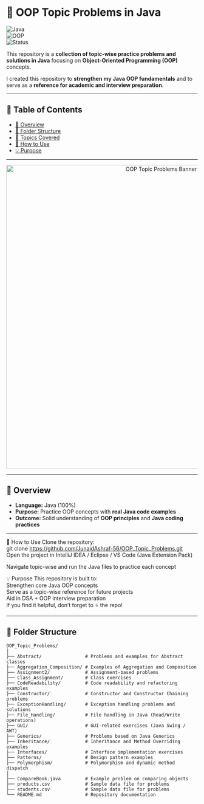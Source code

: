 # 🚀 OOP Topic Problems in Java  

![Java](https://img.shields.io/badge/Java-ED8B00?style=for-the-badge&logo=openjdk&logoColor=white)  
![OOP](https://img.shields.io/badge/OOP-Practice-blue?style=for-the-badge)  
![Status](https://img.shields.io/badge/Status-Active-success?style=for-the-badge)  

This repository is a **collection of topic-wise practice problems and solutions in Java** focusing on **Object-Oriented Programming (OOP)** concepts.  

I created this repository to **strengthen my Java OOP fundamentals** and to serve as a **reference for academic and interview preparation**.

---

## 📖 Table of Contents

- [🎯 Overview](#-overview)  
- [📂 Folder Structure](#-folder-structure)  
- [📝 Topics Covered](#-topics-covered)  
- [🚀 How to Use](#-how-to-use)  
- [💡 Purpose](#-purpose)  

---

<p align="center">
  <img src="https://github.com/Junaid-Ashraf-56/OOP_Topic_Problems/blob/main/Back.png?raw=true" width="800" alt="OOP Topic Problems Banner"/>
</p>

---

## 🎯 Overview

- **Language:** Java (100%)  
- **Purpose:** Practice OOP concepts with **real Java code examples**  
- **Outcome:** Solid understanding of **OOP principles** and **Java coding practices**  

---
🚀 How to Use
Clone the repository:<br>
git clone https://github.com/JunaidAshraf-56/OOP_Topic_Problems.git<br>
Open the project in IntelliJ IDEA / Eclipse / VS Code (Java Extension Pack)

Navigate topic-wise and run the Java files to practice each concept

💡 Purpose
This repository is built to:<br>
Strengthen core Java OOP concepts<br>
Serve as a topic-wise reference for future projects<br>
Aid in DSA + OOP interview preparation<br>
If you find it helpful, don’t forget to ⭐ the repo!

---
## 📂 Folder Structure

```text
OOP_Topic_Problems/
│
├── Abstract/                # Problems and examples for Abstract classes
├── Aggregation_Composition/ # Examples of Aggregation and Composition
├── Assignment2/             # Assignment-based problems
├── Class_Assignment/        # Class exercises
├── CodeReadability/         # Code readability and refactoring examples
├── Constructor/             # Constructor and Constructor Chaining problems
├── ExceptionHandling/       # Exception handling problems and solutions
├── File_Handling/           # File handling in Java (Read/Write operations)
├── GUI/                     # GUI-related exercises (Java Swing / AWT)
├── Generics/                # Problems based on Java Generics
├── Inheritance/             # Inheritance and Method Overriding examples
├── Interfaces/              # Interface implementation exercises
├── Patterns/                # Design pattern examples
├── Polymorphism/            # Polymorphism and dynamic method dispatch
│
├── CompareBook.java         # Example problem on comparing objects
├── products.csv             # Sample data file for problems
├── students.csv             # Sample data file for problems
└── README.md                # Repository documentation

